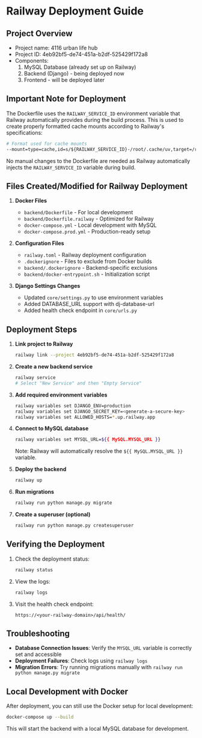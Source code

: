# Railway Deployment Guide

## Project Overview
- Project name: 4116 urban life hub
- Project ID: 4eb92bf5-de74-451a-b2df-525429f172a8
- Components:
  1. MySQL Database (already set up on Railway)
  2. Backend (Django) - being deployed now
  3. Frontend - will be deployed later

## Important Note for Deployment
The Dockerfile uses the `RAILWAY_SERVICE_ID` environment variable that Railway automatically provides during the build process. This is used to create properly formatted cache mounts according to Railway's specifications:

```dockerfile
# Format used for cache mounts
--mount=type=cache,id=s/${RAILWAY_SERVICE_ID}-/root/.cache/uv,target=/root/.cache/uv
```

No manual changes to the Dockerfile are needed as Railway automatically injects the `RAILWAY_SERVICE_ID` variable during build.

## Files Created/Modified for Railway Deployment

1. **Docker Files**
   - `backend/Dockerfile` - For local development
   - `backend/Dockerfile.railway` - Optimized for Railway
   - `docker-compose.yml` - Local development with MySQL
   - `docker-compose.prod.yml` - Production-ready setup

2. **Configuration Files**
   - `railway.toml` - Railway deployment configuration
   - `.dockerignore` - Files to exclude from Docker builds
   - `backend/.dockerignore` - Backend-specific exclusions
   - `backend/docker-entrypoint.sh` - Initialization script

3. **Django Settings Changes**
   - Updated `core/settings.py` to use environment variables
   - Added DATABASE_URL support with dj-database-url
   - Added health check endpoint in `core/urls.py`

## Deployment Steps

1. **Link project to Railway**
   ```bash
   railway link --project 4eb92bf5-de74-451a-b2df-525429f172a8
   ```

2. **Create a new backend service**
   ```bash
   railway service
   # Select "New Service" and then "Empty Service"
   ```

3. **Add required environment variables**
   ```bash
   railway variables set DJANGO_ENV=production
   railway variables set DJANGO_SECRET_KEY=<generate-a-secure-key>
   railway variables set ALLOWED_HOSTS=*.up.railway.app
   ```

4. **Connect to MySQL database**
   ```bash
   railway variables set MYSQL_URL=${{ MySQL.MYSQL_URL }}
   ```
   Note: Railway will automatically resolve the `${{ MySQL.MYSQL_URL }}` variable.

5. **Deploy the backend**
   ```bash
   railway up
   ```

6. **Run migrations**
   ```bash
   railway run python manage.py migrate
   ```

7. **Create a superuser (optional)**
   ```bash
   railway run python manage.py createsuperuser
   ```

## Verifying the Deployment

1. Check the deployment status:
   ```bash
   railway status
   ```

2. View the logs:
   ```bash
   railway logs
   ```

3. Visit the health check endpoint:
   ```
   https://<your-railway-domain>/api/health/
   ```

## Troubleshooting

- **Database Connection Issues**: Verify the `MYSQL_URL` variable is correctly set and accessible
- **Deployment Failures**: Check logs using `railway logs`
- **Migration Errors**: Try running migrations manually with `railway run python manage.py migrate`

## Local Development with Docker

After deployment, you can still use the Docker setup for local development:

```bash
docker-compose up --build
```

This will start the backend with a local MySQL database for development.